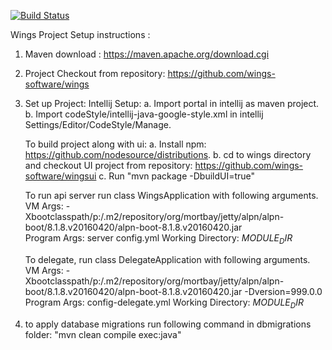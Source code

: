 [![Build Status](http://wingsbuild:0db28aa0f4fc0685df9a216fc7af0ca96254b7c2@ec2-54-174-51-35.compute-1.amazonaws.com/job/portal/buildStatus/icon)](http://wingsbuild:0db28aa0f4fc0685df9a216fc7af0ca96254b7c2@ec2-54-174-51-35.compute-1.amazonaws.com/job/portal/)

Wings Project Setup instructions :
1) Maven download : https://maven.apache.org/download.cgi 

2) Project Checkout from repository:  https://github.com/wings-software/wings

3) Set up Project:
    Intellij Setup:
    a. Import portal in intellij as maven project. 
    b. Import codeStyle/intellij-java-google-style.xml in intellij Settings/Editor/CodeStyle/Manage.

    To build project along with ui:
    a. Install npm: https://github.com/nodesource/distributions.
    b. cd to wings directory and checkout UI project from repository: https://github.com/wings-software/wingsui
    c. Run "mvn package -DbuildUI=true"


    To run api server run class WingsApplication with following arguments.
       VM Args: -Xbootclasspath/p:<Your home directory>/.m2/repository/org/mortbay/jetty/alpn/alpn-boot/8.1.8.v20160420/alpn-boot-8.1.8.v20160420.jar  
       Program Args: server config.yml
       Working Directory: $MODULE_DIR$

    To delegate, run class DelegateApplication with following arguments.
       VM Args: -Xbootclasspath/p:<Your home directory>/.m2/repository/org/mortbay/jetty/alpn/alpn-boot/8.1.8.v20160420/alpn-boot-8.1.8.v20160420.jar -Dversion=999.0.0
       Program Args: config-delegate.yml
       Working Directory: $MODULE_DIR$

7) to apply database migrations run following command in dbmigrations folder:
   "mvn clean compile exec:java"
